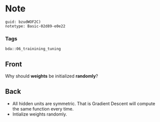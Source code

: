 # Note
```
guid: bzudWOF2C)
notetype: Basic-02d89-e0e22
```

### Tags
```
bda::06_trainining_tuning
```

## Front
Why should <b>weights</b> be initialized <b>randomly</b>?

## Back
<ul>
  <li>All hidden units are symmetric. That is Gradient Descent will
  compute the same function every time.
  <li>Intialize weights randomly.
</ul>
